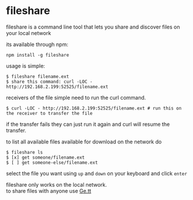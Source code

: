 # fileshare

fileshare is a command line tool that lets you share and discover files on your local network

its available through npm:

	npm install -g fileshare

usage is simple:

	$ fileshare filename.ext
	$ share this command: curl -LOC - http://192.168.2.199:52525/filename.ext

receivers of the file simple need to run the curl command.  

	$ curl -LOC - http://192.168.2.199:52525/filename.ext # run this on the receiver to transfer the file	

if the transfer fails they can just run it again and curl will resume the transfer.

to list all available files available for download on the network do

	$ fileshare ls
	$ [x] get someone/filename.ext
	$ [ ] get someone-else/filename.ext

select the file you want using `up` and `down` on your keyboard and click `enter`

fileshare only works on the local network.  
to share files with anyone use [Ge.tt](http://ge.tt/)